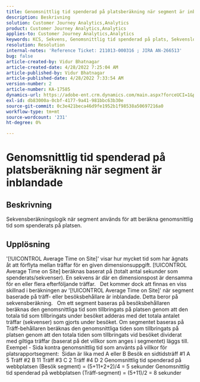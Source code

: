 ```yaml
---
title: Genomsnittlig tid spenderad på platsberäkning när segment är inblandade
description: Beskrivning
solution: Customer Journey Analytics,Analytics
product: Customer Journey Analytics,Analytics
applies-to: Customer Journey Analytics,Analytics
keywords: KCS, Sekvens, Genomsnittlig tid spenderad på plats, Sekvenslogik
resolution: Resolution
internal-notes: 'Reference Ticket: 211013-000316 ; JIRA AN-266513'
bug: false
article-created-by: Vidur Bhatnagar
article-created-date: 4/28/2022 7:25:04 AM
article-published-by: Vidur Bhatnagar
article-published-date: 4/28/2022 7:33:54 AM
version-number: 2
article-number: KA-17585
dynamics-url: https://adobe-ent.crm.dynamics.com/main.aspx?forceUCI=1&pagetype=entityrecord&etn=knowledgearticle&id=5e824c51-c4c6-ec11-a7b6-0022480a1d64
exl-id: db83000a-0cbf-4177-9a41-981bbc63b30e
source-git-commit: 0c3e421beca46d9fe1952b1f98538a50697216a0
workflow-type: tm+mt
source-wordcount: '231'
ht-degree: 0%

---
```


# Genomsnittlig tid spenderad på platsberäkning när segment är inblandade

## Beskrivning

Sekvensberäkningslogik när segment används för att beräkna genomsnittlig tid som spenderats på platsen. 

## Upplösning


&#39;[!UICONTROL Average Time on Site]&#39; visar hur mycket tid som har ägnats åt att förflyta mellan träffar för en given dimensionsuppgift. [!UICONTROL Average Time on Site] beräknas baserat på (totalt antal sekunder som spenderats/sekvenser). En sekvens är där en dimensionspost är densamma för en eller flera efterföljande träffar.
 
Det kommer dock att finnas en viss skillnad i beräkningen av &#39;[!UICONTROL Average Time on Site]&#39; när segment baserade på träff- eller besöksbehållare är inblandade. Detta beror på sekvensberäkning.
 
Om ett segment baseras på besöksbehållaren beräknas den genomsnittliga tid som tillbringats på platsen genom att den totala tid som tillbringats under besöket adderas med det totala antalet träffar (sekvenser) som gjorts under besöket.
Om segmentet baseras på Träff-behållaren beräknas den genomsnittliga tiden som tillbringats på platsen genom att den totala tiden som tillbringats vid besöket dividerat med giltiga träffar (baserat på det villkor som anges i segmentet) läggs till.
 
Exempel - Sida kontra genomsnittlig tid som använts på villkor för platsrapportsegment:  Sidan är lika med A eller B Besök en sidtidsträff #1 A 5 Träff #2 B 11 Träff #3 C 2 Träff #4 D 2 Genomsnittlig tid spenderad på webbplatsen (Besök segment) = (5+11+2+2)/4 = 5 sekunder Genomsnittlig tid spenderad på webbplatsen (Träff-segment) = (5+11)/2 = 8 sekunder
